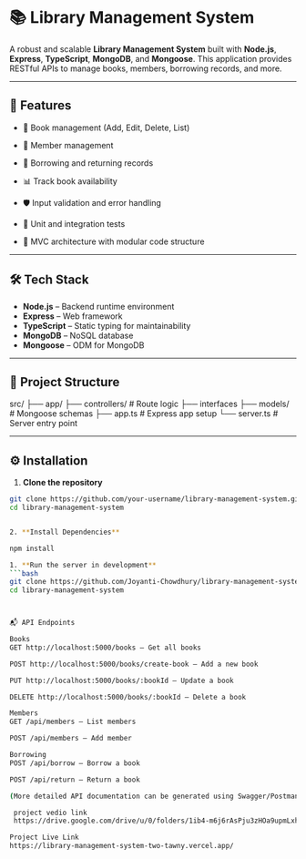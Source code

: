 # 📚 Library Management System

A robust and scalable **Library Management System** built with **Node.js**, **Express**, **TypeScript**, **MongoDB**, and **Mongoose**. This application provides RESTful APIs to manage books, members, borrowing records, and more.

---

## 🚀 Features

- 📘 Book management (Add, Edit, Delete, List)
- 👤 Member management
- 📅 Borrowing and returning records
- 📊 Track book availability
- 🛡️ Input validation and error handling

- 🧪 Unit and integration tests
- 📂 MVC architecture with modular code structure

---

## 🛠️ Tech Stack

- **Node.js** – Backend runtime environment
- **Express** – Web framework
- **TypeScript** – Static typing for maintainability
- **MongoDB** – NoSQL database
- **Mongoose** – ODM for MongoDB


---

## 📁 Project Structure
src/
├── app/
├── controllers/ # Route logic
├── interfaces
├── models/ # Mongoose schemas
├── app.ts # Express app setup
└── server.ts # Server entry point


---

## ⚙️ Installation

1. **Clone the repository**
```bash
git clone https://github.com/your-username/library-management-system.git
cd library-management-system


2. **Install Dependencies**

npm install

1. **Run the server in development**
```bash
git clone https://github.com/Joyanti-Chowdhury/library-management-system
cd library-management-system



📬 API Endpoints

Books
GET http://localhost:5000/books – Get all books

POST http://localhost:5000/books/create-book – Add a new book

PUT http://localhost:5000/books/:bookId – Update a book

DELETE http://localhost:5000/books/:bookId – Delete a book

Members
GET /api/members – List members

POST /api/members – Add member

Borrowing
POST /api/borrow – Borrow a book

POST /api/return – Return a book

(More detailed API documentation can be generated using Swagger/Postman collection)

 project vedio link
 https://drive.google.com/drive/u/0/folders/1ib4-m6j6rAsPju3zHOa9upmLxhJN49a2?lfhs=2

Project Live Link
https://library-management-system-two-tawny.vercel.app/